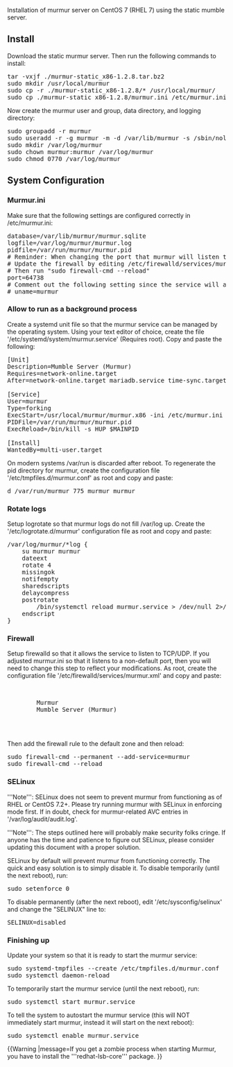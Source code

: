 Installation of murmur server on CentOS 7 (RHEL 7) using the static mumble server.
## Install 
Download the static murmur server.  Then run the following commands to install:
<pre>
tar -vxjf ./murmur-static_x86-1.2.8.tar.bz2
sudo mkdir /usr/local/murmur
sudo cp -r ./murmur-static_x86-1.2.8/* /usr/local/murmur/
sudo cp ./murmur-static_x86-1.2.8/murmur.ini /etc/murmur.ini
</pre>
Now create the murmur user and group, data directory, and logging directory:
<pre>
sudo groupadd -r murmur
sudo useradd -r -g murmur -m -d /var/lib/murmur -s /sbin/nologin murmur
sudo mkdir /var/log/murmur
sudo chown murmur:murmur /var/log/murmur
sudo chmod 0770 /var/log/murmur
</pre>

## System Configuration 

### Murmur.ini 
Make sure that the following settings are configured correctly in /etc/murmur.ini:
<pre>
database=/var/lib/murmur/murmur.sqlite
logfile=/var/log/murmur/murmur.log
pidfile=/var/run/murmur/murmur.pid
# Reminder: When changing the port that murmur will listen to you will need to also update the firewall.
# Update the firewall by editing /etc/firewalld/services/murmur.xml
# Then run "sudo firewall-cmd --reload"
port=64738
# Comment out the following setting since the service will already be executing as the correct user:
# uname=murmur
</pre>

### Allow to run as a background process 
Create a systemd unit file so that the murmur service can be managed by the operating system.  Using your text editor of choice, create the file '/etc/systemd/system/murmur.service' (Requires root).  Copy and paste the following:
<pre>
[Unit]
Description=Mumble Server (Murmur)
Requires=network-online.target
After=network-online.target mariadb.service time-sync.target

[Service]
User=murmur
Type=forking
ExecStart=/usr/local/murmur/murmur.x86 -ini /etc/murmur.ini
PIDFile=/var/run/murmur/murmur.pid
ExecReload=/bin/kill -s HUP $MAINPID

[Install]
WantedBy=multi-user.target
</pre>

On modern systems /var/run is discarded after reboot.  To regenerate the pid directory for murmur, create the configuration file '/etc/tmpfiles.d/murmur.conf' as root and copy and paste:
<pre>
d /var/run/murmur 775 murmur murmur
</pre>

### Rotate logs 
Setup logrotate so that murmur logs do not fill /var/log up. Create the '/etc/logrotate.d/murmur' configuration file as root and copy and paste:
<pre>
/var/log/murmur/*log {
    su murmur murmur
    dateext
    rotate 4
    missingok
    notifempty
    sharedscripts
    delaycompress
    postrotate
        /bin/systemctl reload murmur.service > /dev/null 2>/dev/null || true
    endscript
}
</pre>


### Firewall 
Setup firewalld so that it allows the service to listen to TCP/UDP.  If you adjusted murmur.ini so that it listens to a non-default port, then you will need to change this step to reflect your modifications.  As root, create the configuration file '/etc/firewalld/services/murmur.xml' and copy and paste:
<pre>
<?xml version="1.0" encoding="utf-8"?>
<service>
        <short>Murmur</short>
        <description>Mumble Server (Murmur)</description>
        <port protocol="tcp" port="64738" /><!-- Reminder: Update /etc/murmur.ini so that it uses the same ports -->
        <port protocol="udp" port="64738" />
</service>
</pre>
Then add the firewall rule to the default zone and then reload:
<pre>
sudo firewall-cmd --permanent --add-service=murmur
sudo firewall-cmd --reload
</pre>

### SELinux 

'''Note''': SELinux does not seem to prevent murmur from functioning as of RHEL or CentOS 7.2+. Please try running murmur with SELinux in enforcing mode first. If in doubt, check for murmur-related AVC entries in '/var/log/audit/audit.log'.


'''Note''': The steps outlined here will probably make security folks cringe.  If anyone has the time and patience to figure out SELinux, please consider updating this document with a proper solution.

SELinux by default will prevent murmur from functioning correctly.  The quick and easy solution is to simply disable it.  To disable temporarily (until the next reboot), run:
<pre>
sudo setenforce 0
</pre>
To disable permanently (after the next reboot), edit '/etc/sysconfig/selinux' and change the "SELINUX" line to:
<pre>
SELINUX=disabled
</pre>

### Finishing up 
Update your system so that it is ready to start the murmur service:
<pre>
sudo systemd-tmpfiles --create /etc/tmpfiles.d/murmur.conf
sudo systemctl daemon-reload
</pre>
To temporarily start the murmur service (until the next reboot), run:
<pre>
sudo systemctl start murmur.service
</pre>
To tell the system to autostart the murmur service (this will NOT immediately start murmur, instead it will start on the next reboot):
<pre>
sudo systemctl enable murmur.service
</pre>

{{Warning
|message=If you get a zombie process when starting Murmur, you have to install the '''redhat-lsb-core''' package.
}}


